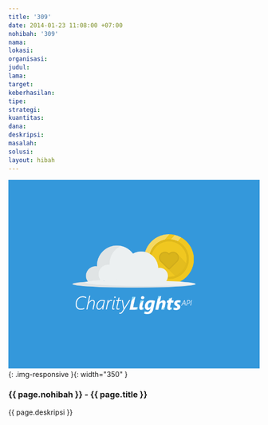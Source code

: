 ```yaml
---
title: '309'
date: 2014-01-23 11:08:00 +07:00
nohibah: '309'
nama:
lokasi:
organisasi:
judul:
lama:
target:
keberhasilan:
tipe:
strategi:
kuantitas:
dana:
deskripsi:
masalah:
solusi:
layout: hibah
---
```


![309](/static/img/hibahcms/309.png){: .img-responsive }{: width="350" }

### {{ page.nohibah }} - {{ page.title }}

{{ page.deskripsi }}
